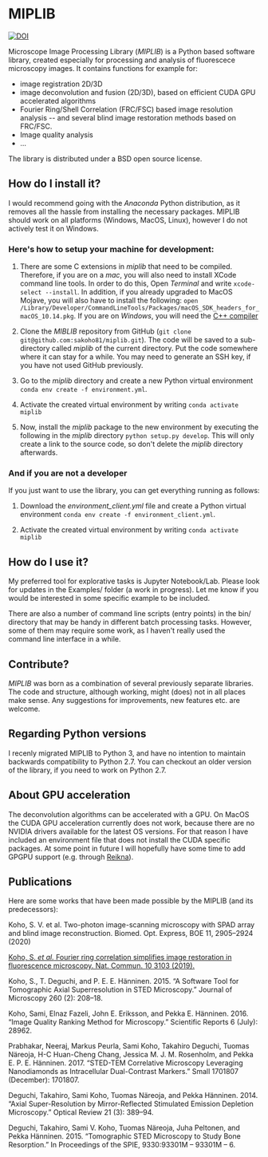 # MIPLIB
[![DOI](https://zenodo.org/badge/162555135.svg)](https://zenodo.org/badge/latestdoi/162555135)

Microscope Image Processing Library (*MIPLIB*) is a Python based software library, created especially for processing and analysis of fluorescece microscopy images. It contains functions for example for:

- image registration 2D/3D
- image deconvolution and fusion (2D/3D), based on efficient CUDA GPU accelerated algorithms
- Fourier Ring/Shell Correlation (FRC/FSC) based image resolution analysis -- and several blind image restoration methods based on FRC/FSC.
- Image quality analysis
- ...

The library is distributed under a BSD open source license.

## How do I install it?

I would recommend going with the *Anaconda* Python distribution, as it removes all the hassle from installing the necessary packages. MIPLIB should work on all platforms (Windows, MacOS, Linux), however I do not actively test it on Windows. 


### Here's how to setup your machine for development:

  1. There are some C extensions in *miplib* that need to be compiled. Therefore, if you are on a *mac*, you will also need to install XCode command line tools. In order to do this, Open *Terminal* and write `xcode-select --install`. In addition, if you already upgraded to MacOS Mojave, you will also have to install the following: `open /Library/Developer/CommandLineTools/Packages/macOS_SDK_headers_for_macOS_10.14.pkg`. If you are on *Windows*, you will need the [C++ compiler](https://wiki.python.org/moin/WindowsCompilers)


3. Clone the *MIBLIB* repository from GitHub (`git clone git@github.com:sakoho81/miplib.git`). The code will be saved to a sub-directory called *miplib* of the current directory. Put the code somewhere where it can stay for a while. You may need to generate an SSH key, if you have not used GitHub previously.

4. Go to the *miplib* directory and create a new Python virtual environment `conda env create -f environment.yml`. 

5. Activate the created virtual environment by writing `conda activate miplib`

6. Now, install the *miplib* package to the new environment by executing the following in the *miplib* directory `python setup.py develop`. This will only create a link to the source code, so don't delete the *miplib* directory afterwards. 

### And if you are not a developer

If you just want to use the library, you can get everything running as follows:

1. Download the *environment_client.yml* file and create a Python virtual environment `conda env create -f environment_client.yml`. 

2. Activate the created virtual environment by writing `conda activate miplib`

## How do I use it?

My preferred tool for explorative tasks is Jupyter Notebook/Lab. Please look for updates in the Examples/ folder (a work in progress). Let me know if you would be interested in some specific example to be included. 

There are also a number of command line scripts (entry points) in the bin/ directory that may be handy in different batch processing tasks. However, some of them may require some work, as I haven't really used the command line interface in a while.

## Contribute?

*MIPLIB* was born as a combination of several previously separate libraries. The code and structure, although working, might (does) not in all places make sense. Any suggestions for improvements, new features etc. are welcome. 

## Regarding Python versions

I recenly migrated MIPLIB to Python 3, and have no intention to maintain backwards compatibility to Python 2.7. You can checkout an older version of the library, if you need to work on Python 2.7.

## About GPU acceleration

The deconvolution algorithms can be accelerated with a GPU. On MacOS the CUDA GPU acceleration currently does not work, because there are no NVIDIA drivers available for the latest OS versions. For that reason I have included an environment file that does not install the CUDA specific packages. At some point in future I will hopefully have some time to add GPGPU support (e.g. through [Reikna](https://github.com/fjarri/reikna)).

## Publications

Here are some works that have been made possible by the MIPLIB (and its predecessors):

Koho, S. V. et al. Two-photon image-scanning microscopy with SPAD array and blind image reconstruction. Biomed. Opt. Express, BOE 11, 2905–2924 (2020)

[Koho, S. *et al.* Fourier ring correlation simplifies image restoration in fluorescence microscopy. Nat. Commun. 10 3103 (2019).](https://doi.org/10.1038/s41467-019-11024-z)

Koho, S., T. Deguchi, and P. E. E. Hänninen. 2015. “A Software Tool for Tomographic Axial Superresolution in STED Microscopy.” Journal of Microscopy 260 (2): 208–18.

Koho, Sami, Elnaz Fazeli, John E. Eriksson, and Pekka E. Hänninen. 2016. “Image Quality Ranking Method for Microscopy.” Scientific Reports 6 (July): 28962.

Prabhakar, Neeraj, Markus Peurla, Sami Koho, Takahiro Deguchi, Tuomas Näreoja, H-C Huan-Cheng Chang, Jessica M. J. M. Rosenholm, and Pekka E. P. E. Hänninen. 2017. “STED-TEM Correlative Microscopy Leveraging Nanodiamonds as Intracellular Dual-Contrast Markers.” Small  1701807 (December): 1701807.

Deguchi, Takahiro, Sami Koho, Tuomas Näreoja, and Pekka Hänninen. 2014. “Axial Super-Resolution by Mirror-Reflected Stimulated Emission Depletion Microscopy.” Optical Review 21 (3): 389–94.

Deguchi, Takahiro, Sami V. Koho, Tuomas Näreoja, Juha Peltonen, and Pekka Hänninen. 2015. “Tomographic STED Microscopy to Study Bone Resorption.” In Proceedings of the SPIE, 9330:93301M – 93301M – 6.

